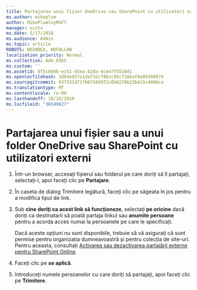 ```yaml
---
title: Partajarea unui fișier OneDrive sau SharePoint cu utilizatori externi
ms.author: mikeplum
author: MikePlumleyMSFT
manager: scotv
ms.date: 5/17/2018
ms.audience: Admin
ms.topic: article
ROBOTS: NOINDEX, NOFOLLOW
localization_priority: Normal
ms.collection: Adm_O365
ms.custom: ''
ms.assetid: 8f5c866b-ec51-45ea-b2da-4ce4ff551041
ms.openlocfilehash: 3db4ed57a1daf32cf8bcc95c716baf4a06380874
ms.sourcegitcommit: 037331d71f06750d972c0b6278b23bb15c4806ca
ms.translationtype: MT
ms.contentlocale: ro-RO
ms.lasthandoff: 10/18/2019
ms.locfileid: "36549627"
---
```

# <a name="share-a-onedrive-or-sharepoint-file-or-folder-with-external-users"></a>Partajarea unui fișier sau a unui folder OneDrive sau SharePoint cu utilizatori externi

1. Într-un browser, accesați fișierul sau folderul pe care doriți să îl partajați, selectați-l, apoi faceți clic pe **Partajare**.
    
2. În caseta de dialog Trimitere legătură, faceți clic pe săgeata în jos pentru a modifica tipul de link.
    
3. Sub **cine doriți ca acest link să funcționeze**, selectați **pe oricine** dacă doriți ca destinatarii să poată partaja linkul sau **anumite persoane** pentru a acorda acces numai la persoanele pe care le specificați. 
    
    Dacă aceste opțiuni nu sunt disponibile, trebuie să vă asigurați că sunt permise pentru organizația dumneavoastră și pentru colecția de site-uri. Pentru aceasta, consultați [Activarea sau dezactivarea partajării externe pentru SharePoint Online](https://go.microsoft.com/fwlink/?linkid=866426).
    
4. Faceți clic pe **se aplică**.
    
5. Introduceți numele persoanelor cu care doriți să partajați, apoi faceți clic pe **Trimitere**.
    

